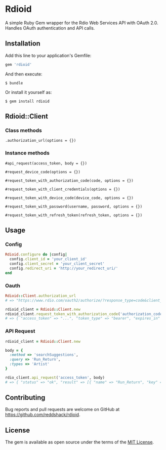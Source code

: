# Rdioid

A simple Ruby Gem wrapper for the Rdio Web Services API with OAuth 2.0. Handles OAuth authentication and API calls.

## Installation

Add this line to your application's Gemfile:

```ruby
gem 'rdioid'
```

And then execute:

    $ bundle

Or install it yourself as:

    $ gem install rdioid

## Rdioid::Client

### Class methods
```
.authorization_url(options = {})
```

### Instance methods
```
#api_request(access_token, body = {})

#request_device_code(options = {})

#request_token_with_authorization_code(code, options = {})

#request_token_with_client_credentials(options = {})

#request_token_with_device_code(device_code, options = {})

#request_token_with_password(username, password, options = {})

#request_token_with_refresh_token(refresh_token, options = {})
```

## Usage

### Config
```ruby
Rdioid.configure do |config|
  config.client_id = 'your_client_id'
  config.client_secret = 'your_client_secret'
  config.redirect_uri = 'http://your_redirect_uri/'
end
```

### Oauth
```ruby
Rdioid::Client.authorization_url
# => "https://www.rdio.com/oauth2/authorize/?response_type=code&client_id=your_client_id&redirect_uri=http%3A%2F%2Fyour_redirect_uri%2F"

rdioid_client = Rdioid::Client.new
rdioid_client.request_token_with_authorization_code('authorization_code')
# => { "access_token" => "...", "token_type" => "bearer", "expires_in" => 43200, "refresh_token" => "...", "scope" => "" }
```

### API Request
```ruby
rdioid_client = Rdioid::Client.new

body = {
  :method => 'searchSuggestions',
  :query => 'Run_Return',
  :types => 'Artist'
}

rdio_client.api_request('access_token', body)
# => { "status" => "ok", "result" => [{ "name" => "Run_Return", "key" => "r400361" }] }
```

## Contributing

Bug reports and pull requests are welcome on GitHub at https://github.com/reddshack/rdioid.

## License

The gem is available as open source under the terms of the [MIT License](http://opensource.org/licenses/MIT).
